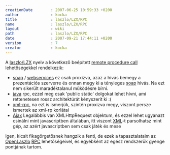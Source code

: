 ```yaml
---
creationDate        : 2007-06-25 10:59:33 +0200 
author              : kocka 
title               : laszlo/LZX/RPC 
name                : laszlo/LZX/RPC 
layout              : wiki 
path                : laszlo/LZX/RPC 
date                : 2007-09-21 17:44:11 +0200 
version             : 7 
creator             : kocka 
---
```

A [laszlo/LZX](../../laszlo/LZX.html) nyelv a következő beépített [remote procedure call](../../RPC.html) lehetőségekkel rendelkezik:

*   [soap](../../SOAP.html) / [webservices](../../WebServices.html) ez csak proxizva, azaz a hivás bemegy a prezentációs szerverre és onnan megy ki a tényleges [soap](../../SOAP.html) hivás. Na ezt nem sikerült maradéktalanul működésre bírni.
*   [java](../../java.html) rpc, ezzel meg csak 'public static' dolgokat lehet hívni, ami rettenetesen rossz architektúrát kényszerít ki :(
*   [xml-rpc](../../xml-rpc.html), na ezt is ismerjük, szintén proxizva megy, viszont persze ismertek az xml-rp korlátai
*   [Ajax](../../ajax.html) Legalábbis van XMLHttpRequest objektum, és ezzel lehet ugyanazt csinálni mint javascriptben általában, itt viszont [XML](../../XML.html)-t parsolhatsz mint gép, az azért javascriptben sem csak játék és mese

Igen, kicsit fikagörgetősnek hangzik a fenti, de ezek a tapasztalataim az  [OpenLaszlo](../../Laszlo.html) [RPC](../../RPC.html) lehetőségeivel, és egyébként az egész rendszerük gyenge pontjának tartom.


